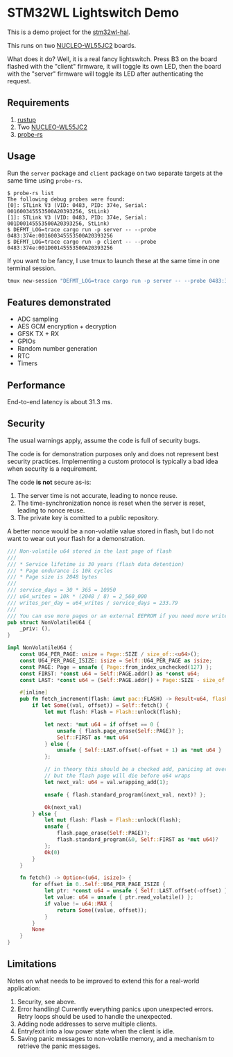 # STM32WL Lightswitch Demo

This is a demo project for the [stm32wl-hal].

This runs on two [NUCLEO-WL55JC2] boards.

What does it do?  Well, it is a real fancy lightswitch.
Press B3 on the board flashed with the "client" firmware, it will toggle its own
LED, then the board with the "server" firmware will toggle its LED after
authenticating the request.

## Requirements

1. [rustup](https://rustup.rs/)
2. Two [NUCLEO-WL55JC2]
3. [probe-rs]

## Usage

Run the `server` package and `client` package on two separate targets at the
same time using `probe-rs`.

```console
$ probe-rs list
The following debug probes were found:
[0]: STLink V3 (VID: 0483, PID: 374e, Serial: 001600345553500A20393256, StLink)
[1]: STLink V3 (VID: 0483, PID: 374e, Serial: 001D00145553500A20393256, StLink)
$ DEFMT_LOG=trace cargo run -p server -- --probe 0483:374e:001600345553500A20393256
$ DEFMT_LOG=trace cargo run -p client -- --probe 0483:374e:001D00145553500A20393256
```

If you want to be fancy, I use tmux to launch these at the same time in one
terminal session.

```bash
tmux new-session "DEFMT_LOG=trace cargo run -p server -- --probe 0483:374e:001600345553500A20393256" \; split-window "DEFMT_LOG=trace cargo run -p client -- --probe 0483:374e:001D00145553500A20393256" \; setw remain-on-exit on \;
```

## Features demonstrated

* ADC sampling
* AES GCM encryption + decryption
* GFSK TX + RX
* GPIOs
* Random number generation
* RTC
* Timers

## Performance

End-to-end latency is about 31.3 ms.

## Security

The usual warnings apply, assume the code is full of security bugs.

The code is for demonstration purposes only and does not represent best
security practices.
Implementing a custom protocol is typically a bad idea when security is a
requirement.

The code **is not** secure as-is:

1. The server time is not accurate, leading to nonce reuse.
2. The time-synchronization nonce is reset when the server is reset,
   leading to nonce reuse.
3. The private key is comitted to a public repository.

A better nonce would be a non-volatile value stored in flash, but I do not want
to wear out your flash for a demonstration.

```rs
/// Non-volatile u64 stored in the last page of flash
///
/// * Service lifetime is 30 years (flash data detention)
/// * Page endurance is 10k cycles
/// * Page size is 2048 bytes
///
/// service_days = 30 * 365 = 10950
/// u64_writes = 10k * (2048 / 8) = 2_560_000
/// writes_per_day = u64_writes / service_days = 233.79
///
/// You can use more pages or an external EEPROM if you need more writes/day.
pub struct NonVolatileU64 {
    _priv: (),
}

impl NonVolatileU64 {
    const U64_PER_PAGE: usize = Page::SIZE / size_of::<u64>();
    const U64_PER_PAGE_ISIZE: isize = Self::U64_PER_PAGE as isize;
    const PAGE: Page = unsafe { Page::from_index_unchecked(127) };
    const FIRST: *const u64 = Self::PAGE.addr() as *const u64;
    const LAST: *const u64 = (Self::PAGE.addr() + Page::SIZE - size_of::<u64>()) as *const u64;

    #[inline]
    pub fn fetch_increment(flash: &mut pac::FLASH) -> Result<u64, flash::Error> {
        if let Some((val, offset)) = Self::fetch() {
            let mut flash: Flash = Flash::unlock(flash);

            let next: *mut u64 = if offset == 0 {
                unsafe { flash.page_erase(Self::PAGE)? };
                Self::FIRST as *mut u64
            } else {
                unsafe { Self::LAST.offset(-offset + 1) as *mut u64 }
            };

            // in theory this should be a checked add, panicing at overflow
            // but the flash page will die before u64 wraps
            let next_val: u64 = val.wrapping_add(1);

            unsafe { flash.standard_program(&next_val, next)? };

            Ok(next_val)
        } else {
            let mut flash: Flash = Flash::unlock(flash);
            unsafe {
                flash.page_erase(Self::PAGE)?;
                flash.standard_program(&0, Self::FIRST as *mut u64)?
            };
            Ok(0)
        }
    }

    fn fetch() -> Option<(u64, isize)> {
        for offset in 0..Self::U64_PER_PAGE_ISIZE {
            let ptr: *const u64 = unsafe { Self::LAST.offset(-offset) };
            let value: u64 = unsafe { ptr.read_volatile() };
            if value != u64::MAX {
                return Some((value, offset));
            }
        }
        None
    }
}
```

## Limitations

Notes on what needs to be improved to extend this for a real-world application:

1. Security, see above.
2. Error handling! Currently everything panics upon unexpected errors.
   Retry loops should be used to handle the unexpected.
3. Adding node addresses to serve multiple clients.
4. Entry/exit into a low power state when the client is idle.
5. Saving panic messages to non-volatile memory,
   and a mechanism to retrieve the panic messages.

[stm32wl-hal]: https://github.com/newAM/stm32wl-hal
[NUCLEO-WL55JC2]: https://www.st.com/en/evaluation-tools/nucleo-wl55jc.html#sample-buy
[probe-rs]: https://github.com/probe-rs/probe-rs
[rustup]: https://rustup.rs/

